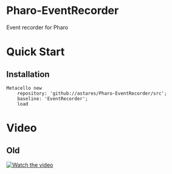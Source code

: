 # Pharo-EventRecorder
Event recorder for Pharo

# Quick Start
## Installation

```Smalltalk
Metacello new 
	repository: 'github://astares/Pharo-EventRecorder/src';
	baseline: 'EventRecorder';
	load
```


# Video
## Old

[![Watch the video](https://img.youtube.com/vi/HZIDs0mukpM/hqdefault.jpg)](https://www.youtube.com/watch?v=HZIDs0mukpM)


